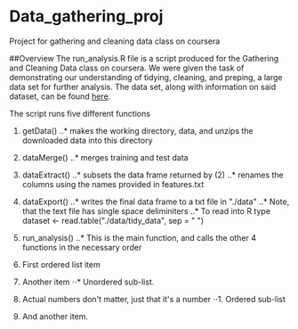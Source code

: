 # Data_gathering_proj
Project for gathering and cleaning data class on coursera

##Overview
The run_analysis.R file is a script produced for the Gathering and Cleaning 
Data class on coursera.  We were given the task of demonstrating our 
understanding of tidying, cleaning, and preping, a large data set for
further analysis.  The data set, along with information on said dataset, can be found [here](http://archive.ics.uci.edu/ml/datasets/Human+Activity+Recognition+Using+Smartphones).

The script runs five different functions
1. getData()
..* makes the working directory, data, and unzips the downloaded data into this directory
2. dataMerge()
..* merges training and test data
3. dataExtract()
..* subsets the data frame returned by (2)
..* renames the columns using the names provided in features.txt
4. dataExport()
..* writes the final data frame to a txt file in "./data"
..* Note, that the text file has single space deliminiters
..* To read into R type dataset <- read.table("./data/tidy_data", sep = " ")
5. run_analysis()
..* This is the main function, and calls the other 4 functions in the necessary order

1. First ordered list item
2. Another item
⋅⋅* Unordered sub-list. 
1. Actual numbers don't matter, just that it's a number
⋅⋅1. Ordered sub-list
4. And another item.

